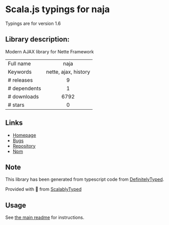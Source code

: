 
# Scala.js typings for naja

Typings are for version 1.6

## Library description:
Modern AJAX library for Nette Framework

|                    |                 |
| ------------------ | :-------------: |
| Full name          | naja |
| Keywords           | nette, ajax, history |
| # releases         | 9 |
| # dependents       | 1 |
| # downloads        | 6792 |
| # stars            | 0 |

## Links
- [Homepage](https://github.com/jiripudil/Naja#readme)
- [Bugs](https://github.com/jiripudil/Naja/issues)
- [Repository](https://github.com/jiripudil/Naja)
- [Npm](https://www.npmjs.com/package/naja)
    


## Note
This library has been generated from typescript code from [DefinitelyTyped](https://definitelytyped.org).

Provided with :purple_heart: from [ScalablyTyped](https://github.com/oyvindberg/ScalablyTyped)

## Usage
See [the main readme](../../readme.md) for instructions.


